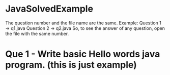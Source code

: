 # JavaSolvedExample
The question number and the file name are the same.
Example:
Question 1 → q1.java
Question 2 → q2.java
So, to see the answer of any question, open the file with the same number.

# Que 1 - Write basic Hello words java program.  (this is just example)
